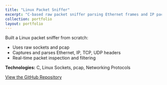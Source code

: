 ```yaml
---
title: "Linux Packet Sniffer"
excerpt: "C-based raw packet sniffer parsing Ethernet frames and IP packets."
collection: portfolio
layout: portfolio
---
```


Built a Linux packet sniffer from scratch:

- Uses raw sockets and pcap
- Captures and parses Ethernet, IP, TCP, UDP headers
- Real-time packet inspection and filtering

**Technologies:** C, Linux Sockets, pcap, Networking Protocols

[View the GitHub Repository](https://github.com/Reetabass/packet-sniffer)
